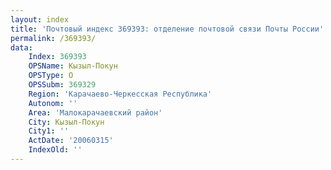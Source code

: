 ```yaml
---
layout: index
title: 'Почтовый индекс 369393: отделение почтовой связи Почты России'
permalink: /369393/
data:
    Index: 369393
    OPSName: Кызыл-Покун
    OPSType: О
    OPSSubm: 369329
    Region: 'Карачаево-Черкесская Республика'
    Autonom: ''
    Area: 'Малокарачаевский район'
    City: Кызыл-Покун
    City1: ''
    ActDate: '20060315'
    IndexOld: ''
---
```

